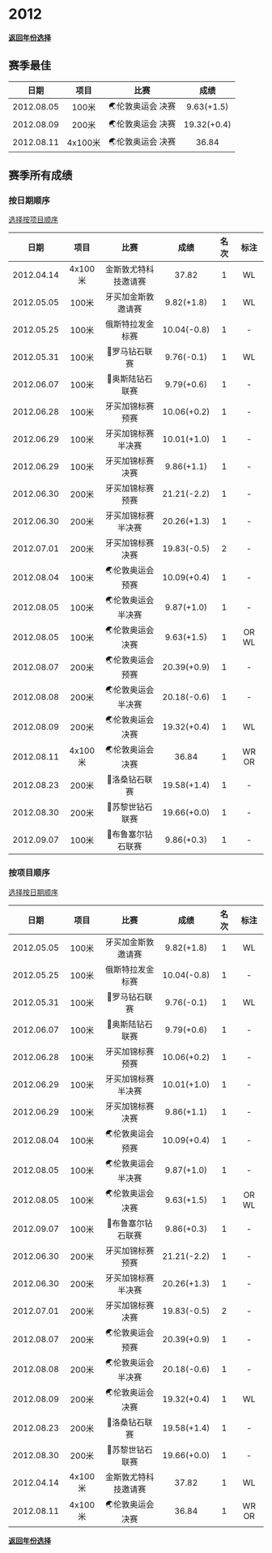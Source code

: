 # 2012

**[返回年份选择](../Results.md)**

## 赛季最佳

|    日期    |  项目   |       比赛       |    成绩     |
| :--------: | :-----: | :--------------: | :---------: |
| 2012.08.05 |  100米  | 🌏伦敦奥运会 决赛 | 9.63(+1.5)  |
| 2012.08.09 |  200米  | 🌏伦敦奥运会 决赛 | 19.32(+0.4) |
| 2012.08.11 | 4x100米 | 🌏伦敦奥运会 决赛 |    36.84    |

## 赛季所有成绩

### 按日期顺序<a id='1'></a>

[选择按项目顺序](#2)

|    日期    |  项目   |         比赛         |    成绩     | 名次 | 标注  |
| :--------: | :-----: | :------------------: | :---------: | :--: | :---: |
| 2012.04.14 | 4x100米 | 金斯敦尤特科技邀请赛 |    37.82    |  1   |  WL   |
| 2012.05.05 |  100米  |  牙买加金斯敦邀请赛  | 9.82(+1.8)  |  1   |  WL   |
| 2012.05.25 |  100米  |   俄斯特拉发金标赛   | 10.04(-0.8) |  1   |   -   |
| 2012.05.31 |  100米  |    💎罗马钻石联赛     | 9.76(-0.1)  |  1   |  WL   |
| 2012.06.07 |  100米  |   💎奥斯陆钻石联赛    | 9.79(+0.6)  |  1   |   -   |
| 2012.06.28 |  100米  |  牙买加锦标赛 预赛   | 10.06(+0.2) |  1   |   -   |
| 2012.06.29 |  100米  | 牙买加锦标赛 半决赛  | 10.01(+1.0) |  1   |   -   |
| 2012.06.29 |  100米  |  牙买加锦标赛 决赛   | 9.86(+1.1)  |  1   |   -   |
| 2012.06.30 |  200米  |  牙买加锦标赛 预赛   | 21.21(-2.2) |  1   |   -   |
| 2012.06.30 |  200米  | 牙买加锦标赛 半决赛  | 20.26(+1.3) |  1   |   -   |
| 2012.07.01 |  200米  |  牙买加锦标赛 决赛   | 19.83(-0.5) |  2   |   -   |
| 2012.08.04 |  100米  |   🌏伦敦奥运会 预赛   | 10.09(+0.4) |  1   |   -   |
| 2012.08.05 |  100米  |  🌏伦敦奥运会 半决赛  | 9.87(+1.0)  |  1   |   -   |
| 2012.08.05 |  100米  |   🌏伦敦奥运会 决赛   | 9.63(+1.5)  |  1   | OR WL |
| 2012.08.07 |  200米  |   🌏伦敦奥运会 预赛   | 20.39(+0.9) |  1   |   -   |
| 2012.08.08 |  200米  |  🌏伦敦奥运会 半决赛  | 20.18(-0.6) |  1   |   -   |
| 2012.08.09 |  200米  |   🌏伦敦奥运会 决赛   | 19.32(+0.4) |  1   |  WL   |
| 2012.08.11 | 4x100米 |   🌏伦敦奥运会 决赛   |    36.84    |  1   | WR OR |
| 2012.08.23 |  200米  |    💎洛桑钻石联赛     | 19.58(+1.4) |  1   |   -   |
| 2012.08.30 |  200米  |   💎苏黎世钻石联赛    | 19.66(+0.0) |  1   |   -   |
| 2012.09.07 |  100米  |  💎布鲁塞尔钻石联赛   | 9.86(+0.3)  |  1   |   -   |

### 按项目顺序<a id='2'></a>

[选择按日期顺序](#1)

|    日期    |  项目   |         比赛         |    成绩     | 名次 | 标注  |
| :--------: | :-----: | :------------------: | :---------: | :--: | :---: |
| 2012.05.05 |  100米  |  牙买加金斯敦邀请赛  | 9.82(+1.8)  |  1   |  WL   |
| 2012.05.25 |  100米  |   俄斯特拉发金标赛   | 10.04(-0.8) |  1   |   -   |
| 2012.05.31 |  100米  |    💎罗马钻石联赛     | 9.76(-0.1)  |  1   |  WL   |
| 2012.06.07 |  100米  |   💎奥斯陆钻石联赛    | 9.79(+0.6)  |  1   |   -   |
| 2012.06.28 |  100米  |  牙买加锦标赛 预赛   | 10.06(+0.2) |  1   |   -   |
| 2012.06.29 |  100米  | 牙买加锦标赛 半决赛  | 10.01(+1.0) |  1   |   -   |
| 2012.06.29 |  100米  |  牙买加锦标赛 决赛   | 9.86(+1.1)  |  1   |   -   |
| 2012.08.04 |  100米  |   🌏伦敦奥运会 预赛   | 10.09(+0.4) |  1   |   -   |
| 2012.08.05 |  100米  |  🌏伦敦奥运会 半决赛  | 9.87(+1.0)  |  1   |   -   |
| 2012.08.05 |  100米  |   🌏伦敦奥运会 决赛   | 9.63(+1.5)  |  1   | OR WL |
| 2012.09.07 |  100米  |  💎布鲁塞尔钻石联赛   | 9.86(+0.3)  |  1   |   -   |
| 2012.06.30 |  200米  |  牙买加锦标赛 预赛   | 21.21(-2.2) |  1   |   -   |
| 2012.06.30 |  200米  | 牙买加锦标赛 半决赛  | 20.26(+1.3) |  1   |   -   |
| 2012.07.01 |  200米  |  牙买加锦标赛 决赛   | 19.83(-0.5) |  2   |   -   |
| 2012.08.07 |  200米  |   🌏伦敦奥运会 预赛   | 20.39(+0.9) |  1   |   -   |
| 2012.08.08 |  200米  |  🌏伦敦奥运会 半决赛  | 20.18(-0.6) |  1   |   -   |
| 2012.08.09 |  200米  |   🌏伦敦奥运会 决赛   | 19.32(+0.4) |  1   |  WL   |
| 2012.08.23 |  200米  |    💎洛桑钻石联赛     | 19.58(+1.4) |  1   |   -   |
| 2012.08.30 |  200米  |   💎苏黎世钻石联赛    | 19.66(+0.0) |  1   |   -   |
| 2012.04.14 | 4x100米 | 金斯敦尤特科技邀请赛 |    37.82    |  1   |  WL   |
| 2012.08.11 | 4x100米 |   🌏伦敦奥运会 决赛   |    36.84    |  1   | WR OR |

**[返回年份选择](../Results.md)**